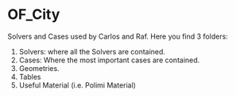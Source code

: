 # OF_City
Solvers and Cases used by Carlos and Raf.
Here you find 3 folders:
1. Solvers: where all the Solvers are contained.
2. Cases: Where the most important cases are contained.
3. Geometries.
4. Tables
5. Useful Material (i.e. Polimi Material)
